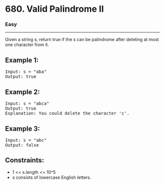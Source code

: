 # 680. Valid Palindrome II

### Easy

---

Given a string s, return true if the s can be palindrome after deleting at most one character from it.

## Example 1:

<pre>
Input: s = "aba"
Output: true
</pre>

## Example 2:

<pre>
Input: s = "abca"
Output: true
Explanation: You could delete the character 'c'.
</pre>

## Example 3:

<pre>
Input: s = "abc"
Output: false
</pre>

## Constraints:

- 1 <= s.length <= 10^5
- s consists of lowercase English letters.
